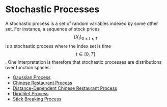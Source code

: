# Stochastic Processes

A stochastic process is a set of random variables indexed by some other set. For instance,
a sequence of stock prices $$\{ X_t \}_{0 \leq t \leq T }$$ is a stochastic process where the
index set is time $$t \in [0, T]$$. One interpretation is therefore that stochastic processes are
distributions over function spaces.

- [Gaussian Process](stochastic_processes/gaussian_processes.md)
- [Chinese Restaurant Process](stochastic_processes/chinese_restaurant_process.md)
- [Distance-Dependent Chinese Restaurant Process](stochastic_processes/distance_dependent_chinese_restaurant_process.md)
- [Dirichlet Process](stochastic_processes/dirichlet_process.md)
- [Stick Breaking Process](stochastic_processes/stick_breaking_process.md)
